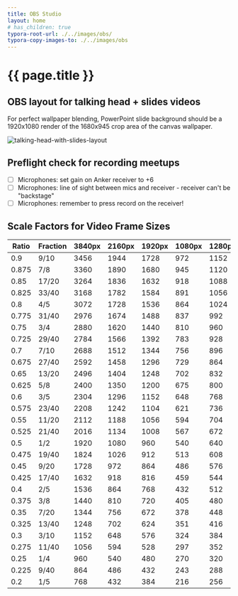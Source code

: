 ```yaml
---
title: OBS Studio
layout: home
# has_children: true
typora-root-url: ./../images/obs/
typora-copy-images-to: ./../images/obs
---
```

# {{ page.title }}

## OBS layout for talking head + slides videos

For perfect wallpaper blending, PowerPoint slide background should be a 1920x1080 render of the 1680x945 crop area of the canvas wallpaper.

![talking-head-with-slides-layout](/talking-head-with-slides-layout.png)

## Preflight check for recording meetups

- [ ] Microphones: set gain on Anker receiver to +6
- [ ] Microphones: line of sight between mics and receiver - receiver can't be "backstage"
- [ ] Microphones: remember to press record on the receiver!

## Scale Factors for Video Frame Sizes

| Ratio | Fraction |3840px|2160px|1920px|1080px|1280px|1024px|720px|
|-|-|----|----|----|----|----|----|---|
|0.9|  9/10|3456|1944|1728|972|1152|921.6|648|
|0.875|  7/8 |3360|1890|1680|945|1120|896|630|
|0.85| 17/20|3264|1836|1632|918|1088|870.4|612|
|0.825| 33/40|3168|1782|1584|891|1056|844.8|594|
|0.8|  4/5 |3072|1728|1536|864|1024|819.2|576|
|0.775| 31/40|2976|1674|1488|837|992|793.6|558|
|0.75|  3/4 |2880|1620|1440|810|960|768|540|
|0.725| 29/40|2784|1566|1392|783|928|742.4|522|
|0.7|  7/10|2688|1512|1344|756|896|716.8|504|
|0.675| 27/40|2592|1458|1296|729|864|691.2|486|
|0.65| 13/20|2496|1404|1248|702|832|665.6|468|
|0.625|  5/8 |2400|1350|1200|675|800|640|450|
|0.6|  3/5 |2304|1296|1152|648|768|614.4|432|
|0.575| 23/40|2208|1242|1104|621|736|588.8|414|
|0.55| 11/20|2112|1188|1056|594|704|563.2|396|
|0.525| 21/40|2016|1134|1008|567|672|537.6|378|
|0.5|  1/2 |1920|1080|960|540|640|512|360|
|0.475| 19/40|1824|1026|912|513|608|486.4|342|
|0.45|  9/20|1728|972|864|486|576|460.8|324|
|0.425| 17/40|1632|918|816|459|544|435.2|306|
|0.4|  2/5 |1536|864|768|432|512|409.6|288|
|0.375|  3/8 |1440|810|720|405|480|384|270|
|0.35|  7/20|1344|756|672|378|448|358.4|252|
|0.325| 13/40|1248|702|624|351|416|332.8|234|
|0.3|  3/10|1152|648|576|324|384|307.2|216|
|0.275| 11/40|1056|594|528|297|352|281.6|198|
|0.25|  1/4 |960|540|480|270|320|256|180|
|0.225|  9/40|864|486|432|243|288|230.4|162|
|0.2|  1/5 |768|432|384|216|256|204.8|144|
